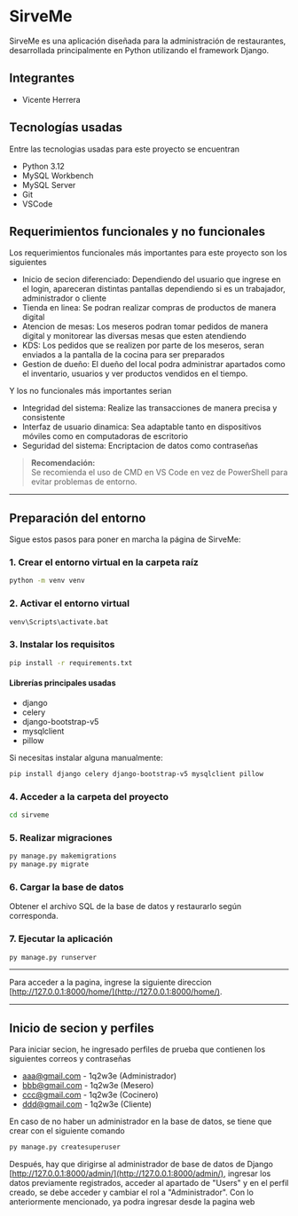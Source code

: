 # SirveMe

SirveMe es una aplicación diseñada para la administración de restaurantes, desarrollada principalmente en Python utilizando el framework Django.

## Integrantes
- Vicente Herrera

## Tecnologías usadas
Entre las tecnologias usadas para este proyecto se encuentran

- Python 3.12  
- MySQL Workbench
- MySQL Server
- Git
- VSCode

## Requerimientos funcionales y no funcionales

Los requerimientos funcionales más importantes para este proyecto son los siguientes

- Inicio de secion diferenciado: Dependiendo del usuario que ingrese en el login, apareceran distintas pantallas dependiendo si es un trabajador, administrador o cliente
- Tienda en linea: Se podran realizar compras de productos de manera digital
- Atencion de mesas: Los meseros podran tomar pedidos de manera digital y monitorear las diversas mesas que esten atendiendo
- KDS: Los pedidos que se realizen por parte de los meseros, seran enviados a la pantalla de la cocina para ser preparados
- Gestion de dueño: El dueño del local podra administrar apartados como el inventario, usuarios y ver productos vendidos en el tiempo. 

Y los no funcionales más importantes serian

- Integridad del sistema: Realize las transacciones de manera precisa y consistente
- Interfaz de usuario dinamica: Sea adaptable tanto en dispositivos móviles como en computadoras de escritorio
- Seguridad del sistema: Encriptacion de datos como contraseñas


> **Recomendación:**  
> Se recomienda el uso de CMD en VS Code en vez de PowerShell para evitar problemas de entorno.

---

## Preparación del entorno

Sigue estos pasos para poner en marcha la página de SirveMe:

### 1. Crear el entorno virtual en la carpeta raíz

```sh
python -m venv venv
```

### 2. Activar el entorno virtual

```sh
venv\Scripts\activate.bat
```

### 3. Instalar los requisitos

```sh
pip install -r requirements.txt
```

#### Librerías principales usadas

- django
- celery
- django-bootstrap-v5
- mysqlclient
- pillow

Si necesitas instalar alguna manualmente:

```sh
pip install django celery django-bootstrap-v5 mysqlclient pillow
```

### 4. Acceder a la carpeta del proyecto

```sh
cd sirveme
```

### 5. Realizar migraciones

```sh
py manage.py makemigrations
py manage.py migrate
```

### 6. Cargar la base de datos

Obtener el archivo SQL de la base de datos y restaurarlo según corresponda.

### 7. Ejecutar la aplicación

```sh
py manage.py runserver
```

---

Para acceder a la pagina, ingrese la siguiente direccion [http://127.0.0.1:8000/home/](http://127.0.0.1:8000/home/).

---

## Inicio de secion y perfiles

Para iniciar secion, he ingresado perfiles de prueba que contienen los siguientes correos y contraseñas

- aaa@gmail.com - 1q2w3e (Administrador)
- bbb@gmail.com - 1q2w3e (Mesero)
- ccc@gmail.com - 1q2w3e (Cocinero)
- ddd@gmail.com - 1q2w3e (Cliente)

En caso de no haber un administrador en la base de datos, se tiene que crear con el siguiente comando

```sh
py manage.py createsuperuser
```

Después, hay que dirigirse al administrador de base de datos de Django [http://127.0.0.1:8000/admin/](http://127.0.0.1:8000/admin/), ingresar los datos previamente registrados, acceder al apartado de "Users" y en el perfil creado, se debe acceder y cambiar el rol a "Administrador".
Con lo anteriormente mencionado, ya podra ingresar desde la pagina web